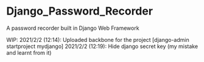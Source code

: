 # Django_Password_Recorder
A password recorder built in Django Web Framework

WIP:
2021/2/2 (12:14): Uploaded backbone for the project [django-admin startproject mydjango]
2021/2/2 (12:19): Hide django secret key (my mistake and learnt from it)
